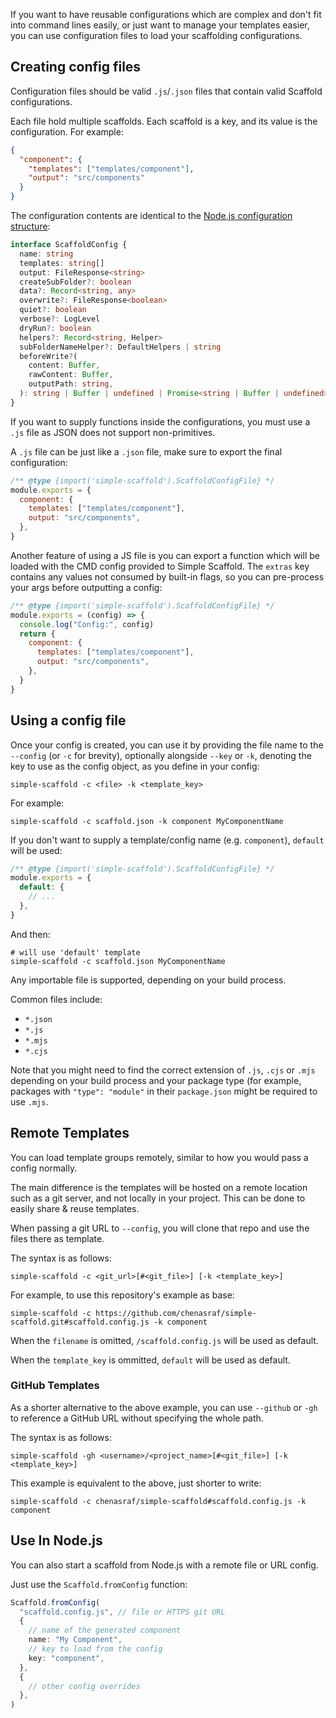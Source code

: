 If you want to have reusable configurations which are complex and don't fit into command lines
easily, or just want to manage your templates easier, you can use configuration files to load your
scaffolding configurations.

## Creating config files

Configuration files should be valid `.js`/`.json` files that contain valid Scaffold configurations.

Each file hold multiple scaffolds. Each scaffold is a key, and its value is the configuration. For
example:

```json
{
  "component": {
    "templates": ["templates/component"],
    "output": "src/components"
  }
}
```

The configuration contents are identical to the
[Node.js configuration structure](https://chenasraf.github.io/simple-scaffold/pages/node.md):

```ts
interface ScaffoldConfig {
  name: string
  templates: string[]
  output: FileResponse<string>
  createSubFolder?: boolean
  data?: Record<string, any>
  overwrite?: FileResponse<boolean>
  quiet?: boolean
  verbose?: LogLevel
  dryRun?: boolean
  helpers?: Record<string, Helper>
  subFolderNameHelper?: DefaultHelpers | string
  beforeWrite?(
    content: Buffer,
    rawContent: Buffer,
    outputPath: string,
  ): string | Buffer | undefined | Promise<string | Buffer | undefined>
}
```

If you want to supply functions inside the configurations, you must use a `.js` file as JSON does
not support non-primitives.

A `.js` file can be just like a `.json` file, make sure to export the final configuration:

```js
/** @type {import('simple-scaffold').ScaffoldConfigFile} */
module.exports = {
  component: {
    templates: ["templates/component"],
    output: "src/components",
  },
}
```

Another feature of using a JS file is you can export a function which will be loaded with the CMD
config provided to Simple Scaffold. The `extras` key contains any values not consumed by built-in
flags, so you can pre-process your args before outputting a config:

```js
/** @type {import('simple-scaffold').ScaffoldConfigFile} */
module.exports = (config) => {
  console.log("Config:", config)
  return {
    component: {
      templates: ["templates/component"],
      output: "src/components",
    },
  }
}
```

## Using a config file

Once your config is created, you can use it by providing the file name to the `--config` (or `-c`
for brevity), optionally alongside `--key` or `-k`, denoting the key to use as the config object, as
you define in your config:

```shell
simple-scaffold -c <file> -k <template_key>
```

For example:

```shell
simple-scaffold -c scaffold.json -k component MyComponentName
```

If you don't want to supply a template/config name (e.g. `component`), `default` will be used:

```js
/** @type {import('simple-scaffold').ScaffoldConfigFile} */
module.exports = {
  default: {
    // ...
  },
}
```

And then:

```shell
# will use 'default' template
simple-scaffold -c scaffold.json MyComponentName
```

Any importable file is supported, depending on your build process.

Common files include:

- `*.json`
- `*.js`
- `*.mjs`
- `*.cjs`

Note that you might need to find the correct extension of `.js`, `.cjs` or `.mjs` depending on your
build process and your package type (for example, packages with `"type": "module"` in their
`package.json` might be required to use `.mjs`.

## Remote Templates

You can load template groups remotely, similar to how you would pass a config normally.

The main difference is the templates will be hosted on a remote location such as a git server, and
not locally in your project. This can be done to easily share & reuse templates.

When passing a git URL to `--config`, you will clone that repo and use the files there as template.

The syntax is as follows:

```shell
simple-scaffold -c <git_url>[#<git_file>] [-k <template_key>]
```

For example, to use this repository's example as base:

```shell
simple-scaffold -c https://github.com/chenasraf/simple-scaffold.git#scaffold.config.js -k component
```

When the `filename` is omitted, `/scaffold.config.js` will be used as default.

When the `template_key` is ommitted, `default` will be used as default.

### GitHub Templates

As a shorter alternative to the above example, you can use `--github` or `-gh` to reference a GitHub
URL without specifying the whole path.

The syntax is as follows:

```shell
simple-scaffold -gh <username>/<project_name>[#<git_file>] [-k <template_key>]
```

This example is equivalent to the above, just shorter to write:

```shell
simple-scaffold -c chenasraf/simple-scaffold#scaffold.config.js -k component
```

## Use In Node.js

You can also start a scaffold from Node.js with a remote file or URL config.

Just use the `Scaffold.fromConfig` function:

```ts
Scaffold.fromConfig(
  "scaffold.config.js", // file or HTTPS git URL
  {
    // name of the generated component
    name: "My Component",
    // key to load from the config
    key: "component",
  },
  {
    // other config overrides
  },
)
```
